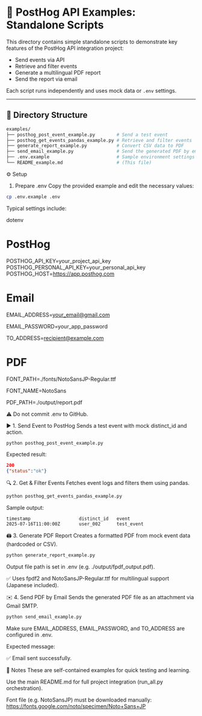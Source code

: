 # 🧪 PostHog API Examples: Standalone Scripts

This directory contains simple standalone scripts to demonstrate key features of the PostHog API integration project:

- Send events via API
- Retrieve and filter events
- Generate a multilingual PDF report
- Send the report via email

Each script runs independently and uses mock data or `.env` settings.

---

## 📁 Directory Structure

```bash
examples/
├── posthog_post_event_example.py        # Send a test event
├── posthog_get_events_pandas_example.py # Retrieve and filter events
├── generate_report_example.py           # Convert CSV data to PDF
├── send_email_example.py                # Send the generated PDF by email
├── .env.example                         # Sample environment settings
└── README_example.md                    # (This file)
```

⚙️ Setup
1. Prepare .env
Copy the provided example and edit the necessary values:

````bash
cp .env.example .env
````

Typical settings include:

dotenv

# PostHog
POSTHOG_API_KEY=your_project_api_key
POSTHOG_PERSONAL_API_KEY=your_personal_api_key
POSTHOG_HOST=https://app.posthog.com

# Email
EMAIL_ADDRESS=your_email@gmail.com

EMAIL_PASSWORD=your_app_password

TO_ADDRESS=recipient@example.com

# PDF
FONT_PATH=./fonts/NotoSansJP-Regular.ttf

FONT_NAME=NotoSans

PDF_PATH=./output/report.pdf

⚠️ Do not commit .env to GitHub.

▶️ 1. Send Event to PostHog
Sends a test event with mock distinct_id and action.

````bash
python posthog_post_event_example.py
````

Expected result:

````json
200
{"status":"ok"}
````

🔍 2. Get & Filter Events
Fetches event logs and filters them using pandas.

````bash
python posthog_get_events_pandas_example.py
````

Sample output:

````text
timestamp                  distinct_id   event
2025-07-16T11:00:00Z       user_002      test_event
````

🖨️ 3. Generate PDF Report
Creates a formatted PDF from mock event data (hardcoded or CSV).

````bash
python generate_report_example.py
````

Output file path is set in .env (e.g. ./output/fpdf_output.pdf).

✅ Uses fpdf2 and NotoSansJP-Regular.ttf for multilingual support (Japanese included).

✉️ 4. Send PDF by Email
Sends the generated PDF file as an attachment via Gmail SMTP.

````bash
python send_email_example.py
````

Make sure EMAIL_ADDRESS, EMAIL_PASSWORD, and TO_ADDRESS are configured in .env.

Expected message:

✅ Email sent successfully.


🔖 Notes
These are self-contained examples for quick testing and learning.

Use the main README.md for full project integration (run_all.py orchestration).

Font file (e.g. NotoSansJP) must be downloaded manually:
https://fonts.google.com/noto/specimen/Noto+Sans+JP

